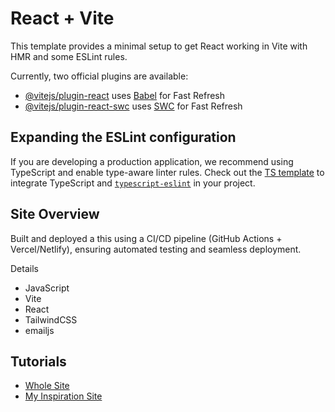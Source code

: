 # React + Vite

This template provides a minimal setup to get React working in Vite with HMR and some ESLint rules.

Currently, two official plugins are available:

- [@vitejs/plugin-react](https://github.com/vitejs/vite-plugin-react/blob/main/packages/plugin-react/README.md) uses [Babel](https://babeljs.io/) for Fast Refresh
- [@vitejs/plugin-react-swc](https://github.com/vitejs/vite-plugin-react-swc) uses [SWC](https://swc.rs/) for Fast Refresh

## Expanding the ESLint configuration

If you are developing a production application, we recommend using TypeScript and enable type-aware linter rules. Check out the [TS template](https://github.com/vitejs/vite/tree/main/packages/create-vite/template-react-ts) to integrate TypeScript and [`typescript-eslint`](https://typescript-eslint.io) in your project.

## Site Overview

Built and deployed a this using a CI/CD pipeline (GitHub Actions + Vercel/Netlify), ensuring automated testing and seamless deployment.

Details

- JavaScript
- Vite
- React
- TailwindCSS
- emailjs

## Tutorials

- [Whole Site](https://www.youtube.com/watch?v=LGdPMf-SgBA)
- [My Inspiration Site](https://www.uncensoredlibrary.com/en)
